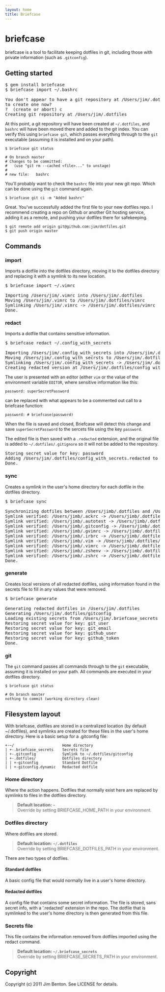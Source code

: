 ```yaml
---
layout: home
title: Briefcase
---
```


# briefcase

briefcase is a tool to facilitate keeping dotfiles in git, including those with
private information (such as `.gitconfig`).


## Getting started

<pre>
$ gem install briefcase
$ briefcase import ~/.bashrc

You don't appear to have a git repository at /Users/jim/.dotfiles. Do you want
to create one now?
?  (create or abort) c
<span class="info">Creating git repository at /Users/jim/.dotfiles</span>
</pre>

At this point, a git repository will have been created at `~/.dotfiles`,
and `bashrc` will have been moved there and added to the git index. You
can verify this using `briefcase git`, which passes everything through to
the `git` executable (assuming it is installed and on your path).

    $ briefcase git status

    # On branch master
    # Changes to be committed:
    #   (use "git rm --cached <file>..." to unstage)
    #
    # new file:   bashrc

You'll probably want to check the `bashrc` file into your new git repo. Which
can be done using the `git` command again.

    $ briefcase git ci -m "Added bashrc"

Great. You've successfully added the first file to your new dotfiles
repo. I recommend creating a repo on Github or another Git hosting
service, adding it as a remote, and pushing your dotfiles there for
safekeeping.

    $ git remote add origin git@github.com:jim/dotfiles.git
    $ git push origin master

## Commands

### import

Imports a dotfile into the dotfiles directory, moving it to the dotfiles directory
and replacing it with a symlink to its new location.

<pre>
$ briefcase import ~/.vimrc

<span class="intro">Importing /Users/jim/.vimrc into /Users/jim/.dotfiles</span>
<span class="info">Moving /Users/jim/.vimrc to /Users/jim/.dotfiles/vimrc</span>
<span class="info">Symlinking /Users/jim/.vimrc -> /Users/jim/.dotfiles/vimrc</span>
<span class="success">Done.</span>
</pre>

### redact

Imports a dotfile that contains sensitive information.

<pre>
$ briefcase redact ~/.config_with_secrets

<span class="intro">Importing /Users/jim/.config_with_secrets into /Users/jim/.dotfiles</span>
<span class="info">Moving /Users/jim/.config_with_secrsts to /Users/jim/.dotfiles/config_with_secrets</span>
<span class="info">Symlinking /Users/jim/.config_with_secrets -> /Users/jim/.dotfiles/config_with_secrets</span>
<span class="info">Creating redacted version at /Users/jim/.dotfiles/config_with_secrets.redacted</span>
</pre>

The user is presented with an editor (either `vim` or the value of the environment
variable `EDITOR`, where sensitive information like this:

    password: superSecretPassword

can be replaced with what appears to be a commented out call to a briefcase function:

    password: # briefcase(password)

When the file is saved and closed, Briefcase will detect this change and save
`superSecretPassword` to the sercets file using the key `password`.

The edited file is then saved with a `.redacted` extension, and the original file is
added to `~/.dotfiles/.gitignore` so it will not be added to the repository.

<pre>
<span class="info">Storing secret value for key: password</span>
<span class="info">Adding /Users/jim/.dotfiles/config_with_secrets.redacted to /Users/jim/.dotfiles/.gitignore</span>
<span class="success">Done.</span>
</pre>


### sync
Creates a symlink in the user's home directory for each dotfile in the dotfiles
directory.

<pre>
$ briefcase sync

<span class="intro">Synchronizing dotfiles between /Users/jimb/.dotfiles and /Users/jimb</span>
<span class="info">Symlink verified: /Users/jimb/.ackrc -> /Users/jimb/.dotfiles/ackrc</span>
<span class="info">Symlink verified: /Users/jimb/.autotest -> /Users/jimb/.dotfiles/autotest</span>
<span class="info">Symlink verified: /Users/jimb/.gitconfig -> /Users/jimb/.dotfiles/gitconfig</span>
<span class="info">Symlink verified: /Users/jimb/.gvimrc -> /Users/jimb/.dotfiles/gvimrc</span>
<span class="info">Symlink verified: /Users/jimb/.irbrc -> /Users/jimb/.dotfiles/irbrc</span>
<span class="info">Symlink verified: /Users/jimb/.vim -> /Users/jimb/.dotfiles/vim</span>
<span class="info">Symlink verified: /Users/jimb/.vimrc -> /Users/jimb/.dotfiles/vimrc</span>
<span class="info">Symlink verified: /Users/jimb/.zshenv -> /Users/jimb/.dotfiles/zshenv</span>
<span class="info">Symlink verified: /Users/jimb/.zshrc -> /Users/jimb/.dotfiles/zshrc</span>
<span class="success">Done.</span>
</pre>

### generate

Creates local versions of all redacted dotfiles, using information found in the
secrets file to fill in any values that were removed.

<pre>
$ briefcase generate

<span class="intro">Generating redacted dotfiles in /Users/jim/.dotfiles</span>
<span class="info">Generating /Users/jim/.dotfiles/gitconfig</span>
<span class="info">Loading existing secrets from /Users/jim/.briefcase_secrets</span>
<span class="info">Restoring secret value for key: git_user</span>
<span class="info">Restoring secret value for key: git_email</span>
<span class="info">Restoring secret value for key: github_user</span>
<span class="info">Restoring secret value for key: github_token</span>
<span class="success">Done.</span>
</pre>


### git

The `git` command passes all commands through to the `git` executable,
assuming it is installed on your path. All commands are executed in your
dotfiles directory.

    $ briefcase git status

    # On branch master
    nothing to commit (working directory clean)

## Filesystem layout

With briefcase, dotfiles are stored in a centralized location (by default ~/.dotfiles),
and symlinks are created for these files in the user's home directory. Here
is a basic setup for a .gitconfig file:

    +-~/                      Home directory
    | +-.briefcase_secrets    Secrets file
    | +-.gitconfig            Symlink to ~/.dotfiles/gitconfig
    | +-.dotfiles/            Dotfiles directory
    | | +-gitconfig           Standard Dotfile
    | | +-gitconfig.dynamic   Redacted dotfile

### Home directory


Where the action happens. Dotfiles that normally exist here are replaced by
symlinks to files in the dotfiles directory.

> **Default location: `~`**    
> Override by setting BRIEFCASE_HOME_PATH in your environment.

### Dotfiles directory

Where dotfiles are stored.

> **Default location: `~/.dotfiles`**    
> Override by setting BRIEFCASE_DOTFILES_PATH in your environment.

There are two types of dotfiles.

#### Standard dotfiles

A basic config file that would normally live in a user's home directory.

#### Redacted dotfiles
A config file that contains some secret information. The file is stored, sans
secret info, with a '.redacted' extension in the repo. The dotfile that is
symlinked to the user's home directory is then generated from this file.

### Secrets file

This file contains the information removed from dotfiles imported using the
redact command.

> **Default location: `~/.briefcase_secrets`**    
> Override by setting BRIEFCASE_SECRETS_PATH in your environment.


## Copyright

Copyright (c) 2011 Jim Benton. See LICENSE for details.

